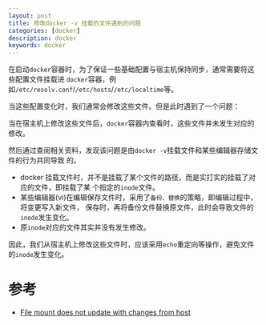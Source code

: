 ```yaml
---
layout: post
title: 修改docker -v 挂载的文件遇到的问题
categories: [docker]
description: docker
keywords: docker
---
```


在启动`docker`容器时，为了保证一些基础配置与宿主机保持同步，通常需要将这些配置文件挂载进
`docker`容器，例如`/etc/resolv.conf`/`/etc/hosts`/`/etc/localtime`等。

当这些配置变化时，我们通常会修改这些文件。但是此时遇到了一个问题：

当在宿主机上修改这些文件后，`docker`容器内查看时，这些文件并未发生对应的修改。

然后通过查阅相关资料，发现该问题是由`docker -v`挂载文件和某些编辑器存储文件的行为共同导致
的。

* docker 挂载文件时，并不是挂载了某个文件的路径，而是实打实的挂载了对应的文件，即挂载了某
个指定的`inode`文件。
* 某些编辑器(vi)在编辑保存文件时，采用了`备份、替换`的策略，即编辑过程中，将变更写入新文件，
保存时，再将备份文件替换原文件，此时会导致文件的`inode`发生变化。
* 原`inode`对应的文件其实并没有发生修改。

因此，我们从宿主机上修改这些文件时，应该采用`echo`重定向等操作，避免文件的`inode`发生变化。

# 参考

* [File mount does not update with changes from host](https://github.com/moby/moby/issues/15793)
